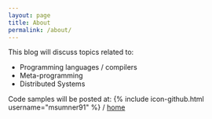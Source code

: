 ```yaml
---
layout: page
title: About
permalink: /about/
---
```


This blog will discuss topics related to:

- Programming languages / compilers
- Meta-programming
- Distributed Systems

Code samples will be posted at:
{% include icon-github.html username="msumner91" %} /
[home](https://github.com/msumner91)


